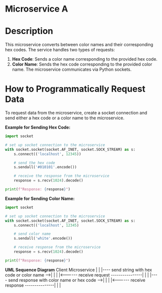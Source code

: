 # Microservice A

# Description
This microservice converts between color names and their corresponding hex codes. The service handles two types of requests:
1. **Hex Code**: Sends a color name corresponding to the provided hex code.
2. **Color Name**: Sends the hex code corresponding to the provided color name.
The microservice communicates via Python sockets.

# How to Programmatically Request Data
To request data from the microservice, create a socket connection and send either a hex code or a color name to the microservice. 

**Example for Sending Hex Code:**

```python
import socket

# set up socket connection to the microservice
with socket.socket(socket.AF_INET, socket.SOCK_STREAM) as s:
    s.connect(('localhost', 12345))

    # send the hex code
    s.sendall('#010101'.encode())

    # receive the response from the microservice
    response = s.recv(1024).decode()

print(f"Response: {response}")
```

**Example for Sending Color Name:**

```python
import socket

# set up socket connection to the microservice
with socket.socket(socket.AF_INET, socket.SOCK_STREAM) as s:
    s.connect(('localhost', 12345)

    # send color name
    s.sendall('white'.encode())

    # receive response from the microservice
    response = s.recv(1024).decode()

print(f"Response: {response}")
```

**UML Sequence Diagram**
Client                                Microservice
  |                                        |
  |---- send string with hex code or color name -->|
  |                                        |
  |<------ receive request ----------------|
  |                                        |
  |---- send response with color name or hex code -->|
  |                                        |
  |<------ receive response ---------------|
  |                                        |
